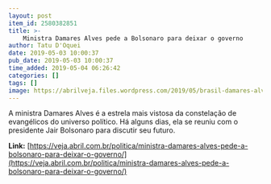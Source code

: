 ```yaml
---
layout: post
item_id: 2580382851
title: >-
    Ministra Damares Alves pede a Bolsonaro para deixar o governo
author: Tatu D'Oquei
date: 2019-05-03 10:00:37
pub_date: 2019-05-03 10:00:37
time_added: 2019-05-04 06:26:42
categories: []
tags: []
image: https://abrilveja.files.wordpress.com/2019/05/brasil-damares-alves-20190221-022-copy.png
---
```


A ministra Damares Alves é a estrela mais vistosa da constelação de evangélicos do universo político. Há alguns dias, ela se reuniu com o presidente Jair Bolsonaro para discutir seu futuro.

**Link:** [https://veja.abril.com.br/politica/ministra-damares-alves-pede-a-bolsonaro-para-deixar-o-governo/](https://veja.abril.com.br/politica/ministra-damares-alves-pede-a-bolsonaro-para-deixar-o-governo/)

